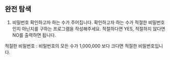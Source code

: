 ## 완전 탐색

1. 비밀번호
확인하고자 하는 수가 주어집니다.
확인하고자 하는 수가 적절한 비밀번호 인지 아닌지를 구하는 프로그램을 작성해주세요.
적절하다면 YES, 적절하지 않다면 NO를 출력하면 됩니다.

적절한 비밀번호
: 비밀번호의 모든 수가 1,000,000 보다 크다면 적절한 비밀번호입니다.


